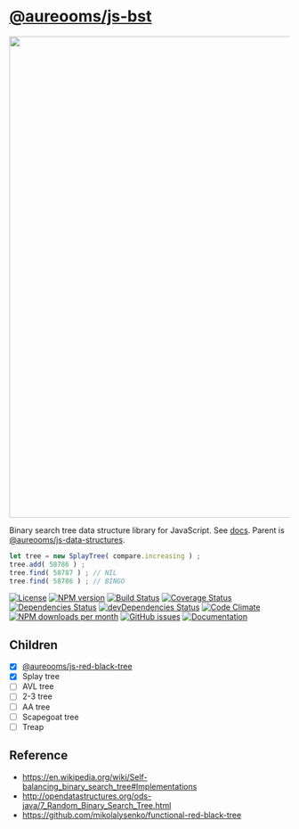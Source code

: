 [@aureooms/js-bst](https://aureooms.github.io/js-bst)
==

<img src="https://cdn.rawgit.com/aureooms/js-bst/main/media/sketch.png" width="864">

Binary search tree data structure library for JavaScript.
See [docs](https://aureooms.github.io/js-bst).
Parent is [@aureooms/js-data-structures](https://github.com/aureooms/js-data-structures).

```js
let tree = new SplayTree( compare.increasing ) ;
tree.add( 58786 ) ;
tree.find( 58787 ) ; // NIL
tree.find( 58786 ) ; // BINGO
```

[![License](https://img.shields.io/github/license/aureooms/js-bst.svg?style=flat)](https://raw.githubusercontent.com/aureooms/js-bst/main/LICENSE)
[![NPM version](https://img.shields.io/npm/v/@aureooms/js-bst.svg?style=flat)](https://www.npmjs.org/package/@aureooms/js-bst)
[![Build Status](https://img.shields.io/travis/aureooms/js-bst.svg?style=flat)](https://travis-ci.org/aureooms/js-bst)
[![Coverage Status](https://img.shields.io/coveralls/aureooms/js-bst.svg?style=flat)](https://coveralls.io/r/aureooms/js-bst)
[![Dependencies Status](https://img.shields.io/david/aureooms/js-bst.svg?style=flat)](https://david-dm.org/aureooms/js-bst#info=dependencies)
[![devDependencies Status](https://img.shields.io/david/dev/aureooms/js-bst.svg?style=flat)](https://david-dm.org/aureooms/js-bst#info=devDependencies)
[![Code Climate](https://img.shields.io/codeclimate/github/aureooms/js-bst.svg?style=flat)](https://codeclimate.com/github/aureooms/js-bst)
[![NPM downloads per month](https://img.shields.io/npm/dm/@aureooms/js-bst.svg?style=flat)](https://www.npmjs.org/package/@aureooms/js-bst)
[![GitHub issues](https://img.shields.io/github/issues/aureooms/js-bst.svg?style=flat)](https://github.com/aureooms/js-bst/issues)
[![Documentation](https://aureooms.github.io/js-bst/badge.svg)](https://aureooms.github.io/js-bst/source.html)

## Children

  - [x] [@aureooms/js-red-black-tree](https://github.com/aureooms/js-red-black-tree)
  - [x] Splay tree
  - [ ] AVL tree
  - [ ] 2-3 tree
  - [ ] AA tree
  - [ ] Scapegoat tree
  - [ ] Treap

## Reference

  - https://en.wikipedia.org/wiki/Self-balancing_binary_search_tree#Implementations
  - http://opendatastructures.org/ods-java/7_Random_Binary_Search_Tree.html
  - https://github.com/mikolalysenko/functional-red-black-tree
